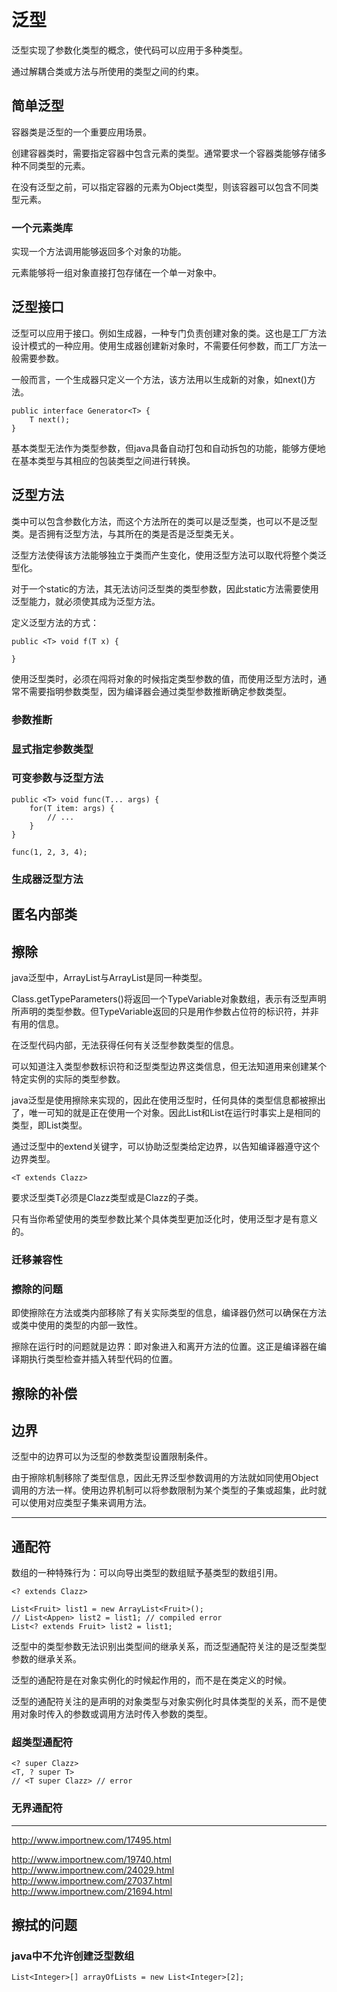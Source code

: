 # 泛型

泛型实现了参数化类型的概念，使代码可以应用于多种类型。

通过解耦合类或方法与所使用的类型之间的约束。

## 简单泛型

容器类是泛型的一个重要应用场景。

创建容器类时，需要指定容器中包含元素的类型。通常要求一个容器类能够存储多种不同类型的元素。

在没有泛型之前，可以指定容器的元素为Object类型，则该容器可以包含不同类型元素。

### 一个元素类库

实现一个方法调用能够返回多个对象的功能。

元素能够将一组对象直接打包存储在一个单一对象中。

## 泛型接口

泛型可以应用于接口。例如生成器，一种专门负责创建对象的类。这也是工厂方法设计模式的一种应用。使用生成器创建新对象时，不需要任何参数，而工厂方法一般需要参数。

一般而言，一个生成器只定义一个方法，该方法用以生成新的对象，如next()方法。

	public interface Generator<T> {
		T next();
	}

基本类型无法作为类型参数，但java具备自动打包和自动拆包的功能，能够方便地在基本类型与其相应的包装类型之间进行转换。

## 泛型方法

类中可以包含参数化方法，而这个方法所在的类可以是泛型类，也可以不是泛型类。是否拥有泛型方法，与其所在的类是否是泛型类无关。

泛型方法使得该方法能够独立于类而产生变化，使用泛型方法可以取代将整个类泛型化。

对于一个static的方法，其无法访问泛型类的类型参数，因此static方法需要使用泛型能力，就必须使其成为泛型方法。

定义泛型方法的方式：

	public <T> void f(T x) {

	}

使用泛型类时，必须在闯将对象的时候指定类型参数的值，而使用泛型方法时，通常不需要指明参数类型，因为编译器会通过类型参数推断确定参数类型。

### 参数推断

### 显式指定参数类型

### 可变参数与泛型方法

	public <T> void func(T... args) {
		for(T item: args) {
			// ...
		}
	}

	func(1, 2, 3, 4);

### 生成器泛型方法

## 匿名内部类

## 擦除

java泛型中，ArrayList<String>与ArrayList<Integer>是同一种类型。

Class.getTypeParameters()将返回一个TypeVariable对象数组，表示有泛型声明所声明的类型参数。但TypeVariable返回的只是用作参数占位符的标识符，并非有用的信息。

在泛型代码内部，无法获得任何有关泛型参数类型的信息。

可以知道注入类型参数标识符和泛型类型边界这类信息，但无法知道用来创建某个特定实例的实际的类型参数。

java泛型是使用擦除来实现的，因此在使用泛型时，任何具体的类型信息都被擦出了，唯一可知的就是正在使用一个对象。因此List<String>和List<Integer>在运行时事实上是相同的类型，即List类型。

通过泛型中的extend关键字，可以协助泛型类给定边界，以告知编译器遵守这个边界类型。

	<T extends Clazz>

要求泛型类T必须是Clazz类型或是Clazz的子类。

只有当你希望使用的类型参数比某个具体类型更加泛化时，使用泛型才是有意义的。

### 迁移兼容性

### 擦除的问题

即使擦除在方法或类内部移除了有关实际类型的信息，编译器仍然可以确保在方法或类中使用的类型的内部一致性。

擦除在运行时的问题就是边界：即对象进入和离开方法的位置。这正是编译器在编译期执行类型检查并插入转型代码的位置。

## 擦除的补偿

## 边界

泛型中的边界可以为泛型的参数类型设置限制条件。

由于擦除机制移除了类型信息，因此无界泛型参数调用的方法就如同使用Object调用的方法一样。使用边界机制可以将参数限制为某个类型的子集或超集，此时就可以使用对应类型子集来调用方法。

---

## 通配符

数组的一种特殊行为：可以向导出类型的数组赋予基类型的数组引用。

	<? extends Clazz>

	List<Fruit> list1 = new ArrayList<Fruit>();
	// List<Appen> list2 = list1; // compiled error
    List<? extends Fruit> list2 = list1;

泛型中的类型参数无法识别出类型间的继承关系，而泛型通配符关注的是泛型类型参数的继承关系。

泛型的通配符是在对象实例化的时候起作用的，而不是在类定义的时候。

泛型的通配符关注的是声明的对象类型与对象实例化时具体类型的关系，而不是使用对象时传入的参数或调用方法时传入参数的类型。

### 超类型通配符

	<? super Clazz>
	<T, ? super T>
	// <T super Clazz> // error

### 无界通配符




---
http://www.importnew.com/17495.html

http://www.importnew.com/19740.html
http://www.importnew.com/24029.html
http://www.importnew.com/27037.html
http://www.importnew.com/21694.html

## 擦拭的问题

### java中不允许创建泛型数组

	List<Integer>[] arrayOfLists = new List<Integer>[2];

